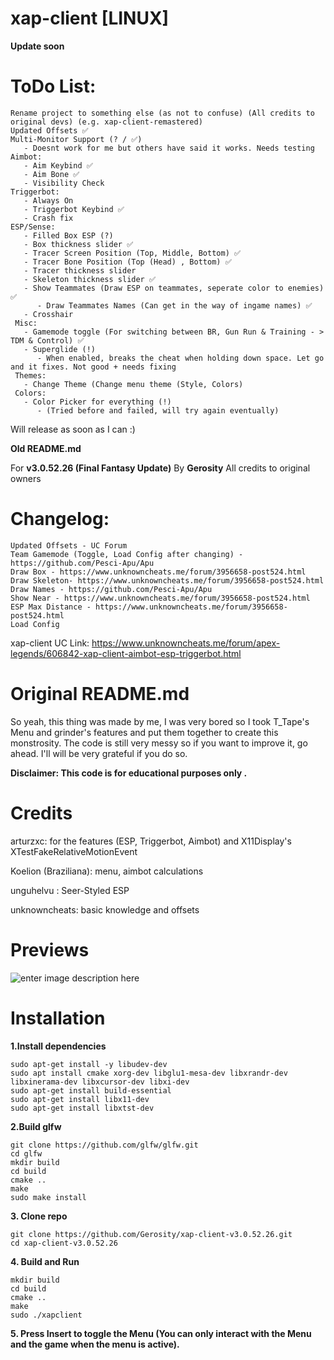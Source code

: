 # xap-client  [LINUX]
**Update soon**
# ToDo List:
    Rename project to something else (as not to confuse) (All credits to original devs) (e.g. xap-client-remastered) 
    Updated Offsets ✅
    Multi-Monitor Support (? / ✅) 
       - Doesnt work for me but others have said it works. Needs testing
    Aimbot:
       - Aim Keybind ✅
       - Aim Bone ✅
       - Visibility Check
    Triggerbot:
       - Always On
       - Triggerbot Keybind ✅
       - Crash fix
    ESP/Sense:
       - Filled Box ESP (?) 
       - Box thickness slider ✅
       - Tracer Screen Position (Top, Middle, Bottom) ✅
       - Tracer Bone Position (Top (Head) , Bottom) ✅
       - Tracer thickness slider
       - Skeleton thickness slider ✅
       - Show Teammates (Draw ESP on teammates, seperate color to enemies) ✅
          - Draw Teammates Names (Can get in the way of ingame names) ✅
       - Crosshair
     Misc:
       - Gamemode toggle (For switching between BR, Gun Run & Training - > TDM & Control) ✅
       - Superglide (!)
          - When enabled, breaks the cheat when holding down space. Let go and it fixes. Not good + needs fixing
     Themes:
       - Change Theme (Change menu theme (Style, Colors) 
     Colors:
       - Color Picker for everything (!) 
          - (Tried before and failed, will try again eventually) 

Will release as soon as I can :) 

**Old README.md**

For **v3.0.52.26 (Final Fantasy Update)**
By **Gerosity**
All credits to original owners

# Changelog:

    Updated Offsets - UC Forum
    Team Gamemode (Toggle, Load Config after changing) - https://github.com/Pesci-Apu/Apu
    Draw Box - https://www.unknowncheats.me/forum/3956658-post524.html
    Draw Skeleton- https://www.unknowncheats.me/forum/3956658-post524.html
    Draw Names - https://github.com/Pesci-Apu/Apu
    Show Near - https://www.unknowncheats.me/forum/3956658-post524.html
    ESP Max Distance - https://www.unknowncheats.me/forum/3956658-post524.html
    Load Config

xap-client UC Link: https://www.unknowncheats.me/forum/apex-legends/606842-xap-client-aimbot-esp-triggerbot.html

# Original README.md
So yeah, this thing was made by me, I was very bored so I took T_Tape's Menu and grinder's features and put them together to create this monstrosity. The code is still very messy so if you want to improve it, go ahead.
I'll will be very grateful if you do so.

**Disclaimer: This code is for educational purposes only .**

# Credits
arturzxc: for the features (ESP, Triggerbot, Aimbot) and X11Display's XTestFakeRelativeMotionEvent

Koelion (Braziliana): menu, aimbot calculations

unguhelvu : Seer-Styled ESP

unknowncheats: basic knowledge and offsets


# Previews

![enter image description here](https://i.imgur.com/7mVlPrr.png)

# Installation
**1.Install dependencies**

    sudo apt-get install -y libudev-dev
    sudo apt install cmake xorg-dev libglu1-mesa-dev libxrandr-dev libxinerama-dev libxcursor-dev libxi-dev
    sudo apt-get install build-essential
    sudo apt-get install libx11-dev
    sudo apt-get install libxtst-dev

**2.Build glfw**

    git clone https://github.com/glfw/glfw.git
    cd glfw
    mkdir build
    cd build
    cmake ..
    make
    sudo make install

**3. Clone repo**

    git clone https://github.com/Gerosity/xap-client-v3.0.52.26.git
    cd xap-client-v3.0.52.26

**4. Build and Run**

    mkdir build
    cd build
    cmake ..
    make
    sudo ./xapclient
    
**5. Press Insert to toggle the Menu (You can only interact with the Menu and the game when the menu is active).**
